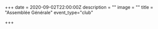 +++
date = 2020-09-02T22:00:00Z
description = ""
image = ""
title = "Assemblée Générale"
event_type="club"

+++
